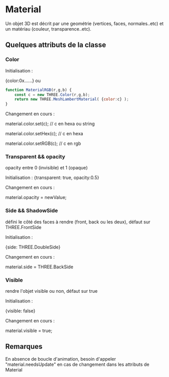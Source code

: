 # Material 
Un objet 3D est décrit par une geométrie (vertices, faces, normales..etc) et un matériau (couleur, transparence..etc). 

## Quelques attributs de la classe 

### Color 

Initialisation : 

{color:0x......}  ou 

```javascript
function MaterialRGB(r,g,b) {
    const c = new THREE.Color(r,g,b);
    return new THREE.MeshLambertMaterial( {color:c} );
}
```

Changement en cours :

 material.color.set(c); // c en hexa ou string

 material.color.setHex(c); // c en hexa

 material.color.setRGB(c); // c en rgb


### Transparent && opacity 
opacity entre 0 (invisible) et 1 (opaque) 

Initialisation : 
{transparent: true, opacity:0.5} 

Changement en cours :

material.opacity = newValue; 

### Side && ShadowSide

défini le côté des faces à rendre (front, back ou les deux), défaut sur THREE.FrontSide

Initialisation : 

{side: THREE.DoubleSide}

Changement en cours :

material.side = THREE.BackSide

### Visible 

rendre l'objet visible ou non, défaut sur true

Initialisation : 

{visible: false}

Changement en cours :

material.visible = true; 


## Remarques 

En absence de boucle d'animation, besoin d'appeler "material.needsUpdate" en cas de changement dans les attributs de Material
